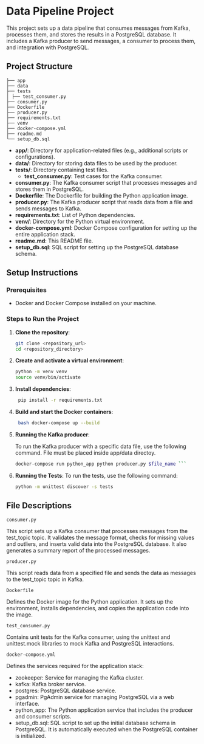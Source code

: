 # Data Pipeline Project

This project sets up a data pipeline that consumes messages from Kafka, processes them, and stores the results in a PostgreSQL database. It includes a Kafka producer to send messages, a consumer to process them, and integration with PostgreSQL.

## Project Structure

```
├── app
├── data
├── tests
│ ├── test_consumer.py
├── consumer.py
├── Dockerfile
├── producer.py
├── requirements.txt
├── venv
├── docker-compose.yml
├── readme.md
└── setup_db.sql
```
- **app/**: Directory for application-related files (e.g., additional scripts or configurations).
- **data/**: Directory for storing data files to be used by the producer.
- **tests/**: Directory containing test files.
  - **test_consumer.py**: Test cases for the Kafka consumer.
- **consumer.py**: The Kafka consumer script that processes messages and stores them in PostgreSQL.
- **Dockerfile**: The Dockerfile for building the Python application image.
- **producer.py**: The Kafka producer script that reads data from a file and sends messages to Kafka.
- **requirements.txt**: List of Python dependencies.
- **venv/**: Directory for the Python virtual environment.
- **docker-compose.yml**: Docker Compose configuration for setting up the entire application stack.
- **readme.md**: This README file.
- **setup_db.sql**: SQL script for setting up the PostgreSQL database schema.

## Setup Instructions

### Prerequisites

- Docker and Docker Compose installed on your machine.

### Steps to Run the Project

1. **Clone the repository**:

   ```bash
   git clone <repository_url>
   cd <repository_directory>
   ```
2. **Create and activate a virtual environment**:
   ```bash
   python -m venv venv
   source venv/bin/activate 

3. **Install dependencies**:
   ```bash D
    pip install -r requirements.txt
4. **Build and start the Docker containers**:
   ```bash 
    bash docker-compose up --build
5. **Running the Kafka producer**:

    To run the Kafka producer with a specific data file, use the following command.
    File must be placed inside app/data directoy.
   ```bash
   docker-compose run python_app python producer.py $file_name ```

6. **Running the Tests**:
    To run the tests, use the following command:
    ```bash
    python -m unittest discover -s tests

## File Descriptions
    consumer.py
This script sets up a Kafka consumer that processes messages from the test_topic topic. It validates the message format, checks for missing values and outliers, and inserts valid data into the PostgreSQL database. It also generates a summary report of the processed messages.

    producer.py
This script reads data from a specified file and sends the data as messages to the test_topic topic in Kafka.

    Dockerfile
Defines the Docker image for the Python application. It sets up the environment, installs dependencies, and copies the application code into the image.

    test_consumer.py
Contains unit tests for the Kafka consumer, using the unittest and unittest.mock libraries to mock Kafka and PostgreSQL interactions.

    docker-compose.yml
Defines the services required for the application stack:
- zookeeper: Service for managing the Kafka cluster.
- kafka: Kafka broker service.
- postgres: PostgreSQL database service.
- pgadmin: PgAdmin service for managing PostgreSQL via a web interface.
-  python_app: The Python application service that includes the producer and consumer scripts.
-  setup_db.sql: SQL script to set up the initial database schema in PostgreSQL. It is automatically executed when the PostgreSQL container is initialized.

